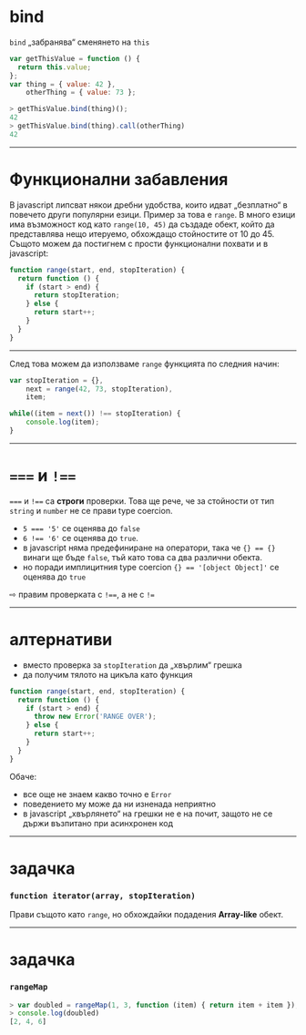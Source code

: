 # bind
`bind` „забранява“ сменянето на `this`

```javascript
var getThisValue = function () {
  return this.value;
};
var thing = { value: 42 },
    otherThing = { value: 73 };
```

```javascript
> getThisValue.bind(thing)();
42
> getThisValue.bind(thing).call(otherThing)
42
```

---

# Функционални забавления

В javascript липсват някои дребни удобства, които идват „безплатно“ в повечето други популярни езици. Пример за това е `range`. В много езици има възможност код като `range(10, 45)` да създаде обект, който да представлява нещо итеруемо, обхождащо стойностите от 10 до 45. Същото можем да постигнем с прости функционални похвати и в javascript:

```javascript
function range(start, end, stopIteration) {
  return function () {
    if (start > end) {
      return stopIteration;
    } else {
      return start++;
    }
  }
}
```

---

След това можем да използваме `range` функцията по следния начин:

```javascript
var stopIteration = {},
    next = range(42, 73, stopIteration),
    item;

while((item = next()) !== stopIteration) {
    console.log(item);
}
```

---

# `===` и `!==`

`===` и `!==` са **строги** проверки. Това ще рече, че за стойности от тип `string` и `number` не се прави type coercion.

* `5 === '5'` се оценява до `false`
* `6 !== '6'` се оценява до `true`.
* в javascript няма предефиниране на оператори, така че `{} == {}` винаги ще бъде `false`, тъй като това са два различни обекта.
* но поради имплицитния type coercion `{} == '[object Object]'` се оценява до `true`

⇨ правим проверката с `!==`, а не с `!=`

---

# алтернативи

* вместо проверка за `stopIteration` да „хвърлим“ грешка
* да получим тялото на цикъла като функция

```javascript
function range(start, end, stopIteration) {
  return function () {
    if (start > end) {
      throw new Error('RANGE OVER');
    } else {
      return start++;
    }
  }
}
```

Обаче:
* все още не знаем какво точно е `Error`
* поведението му може да ни изненада неприятно
* в javascript „хвърлянето“ на грешки не е на почит, защото не се държи възпитано при асинхронен код

---

# задачка
### `function iterator(array, stopIteration)`

Прави същото като `range`, но обхождайки подадения **Array-like** обект.

---

# задачка
### `rangeMap`


```javascript
> var doubled = rangeMap(1, 3, function (item) { return item + item });
> console.log(doubled)
[2, 4, 6]
```
